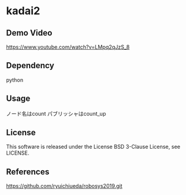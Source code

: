 # kadai2
## Demo Video
https://www.youtube.com/watch?v=LMpq2qJzS_8
## Dependency 
python
## Usage
ノード名はcount
パブリッシャはcount_up


## License  
This software is released under the License BSD 3-Clause License, see LICENSE.
## References
https://github.com/ryuichiueda/robosys2019.git

